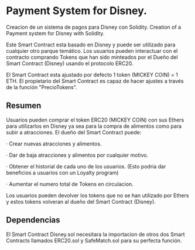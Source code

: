 # Payment System for Disney.
Creacion de un sistema de pagos para Disney con Solidity. Creation of a Payment system for Disney with Solidity.

Este Smart Contract esta basado en Disney y puede ser utilizado para cualquier otro parque temático. Los usuarios pueden interactuar con el contracto comprando Tokens que han sido minteados por el Dueño del Smart Contract (Disney) usando el protocolo ERC20.

El Smart Contract esta ajustado por defecto 1 token (MICKEY COIN) = 1 ETH. El propietario del Smart Contract es capaz de hacer ajustes a través de la función "PrecioTokens".

## Resumen

Usuarios pueden comprar el token ERC20 (MICKEY COIN) con sus Ethers para utilizarlos en Disney ya sea para la compra de alimentos como para subir a atracciones. El dueño  del Smart Contract puede:

· Crear nuevas atracciones y alimentos.

· Dar de baja atracciones y alimentos por cualquier motivo.

· Obtener el historial de cada uno de los usuarios. (Esto podria dar beneficios a usuarios con un Loyalty program)

· Aumentar el numero total de Tokens en circulacion.

Los usuarios pueden devolver los tokens que no se han utilizado por Ethers y estos tokens volveran al dueño del Smart Contract (Disney).

## Dependencias

El Smart Contract Disney.sol necesitara la importacion de otros dos Smart Contracts llamados ERC20.sol y SafeMatch.sol para su perfecta función.
